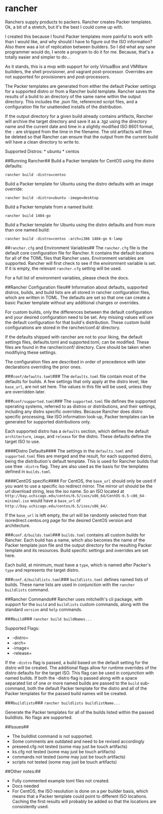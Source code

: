 rancher
=======
Ranchers supply products to packers. Rancher creates Packer templates. Ok, a bit of a stretch, but it's the best I could come up with.

I created this because I found Packer templates more painful to work with than I would like, and why should I have to figure out the ISO information? Also there was a lot of replication between builders. So I did what any sane programmer would do, I wrote a program to do it for me. Because, that's a totally easier and simpler to do...

As it stands, this is a mvp with support for only VirtualBox and VMWare buiilders, the shell provisioner, and vagrant post-processor. Overrides are not supported for provisioners and post-processors. 

The Packer templates are generated from either the default Packer settings for a supported distro or from a Rancher build template. Rancher saves the results of a build to an directory of the same name within the output directory. This includes the .json file, referenced script files, and a configuration file for unattended installs of the distribution.

If the output directory for a given build already contains artifacts, Rancher will archive the target directory and save it as a .tgz using the directory name and the current date and time in a slightly modified ISO 8601 format, the `:` are stripped from the time in the filename. The old artifacts will then be deleted so that Rancher can ensure that the output from the current build will have a clean directory to write to.

Supported Distros:
    * ubuntu
    * centos

##Running Rancher##
Build a Packer template for CentOS using the distro defaults:

	rancher build -distro=centos

Build a Packer template for Ubuntu using the distro defaults with an image override:

	rancher build -distro=ubuntu -image=desktop

Build a Packer template from a named build:

	rancher build 1404-go

Build a Packer template for Ubuntu using the distro defaults and from more than one named build:
	
	rancher build -distro=centos -arch=i386 1404-go 6-lamp

##`rancher.cfg` and Environment Variables##
The `rancher.cfg` file is the default core configuration file for Rancher. It contains the default locations for all of the TOML files that Rancher uses. Environment variables are supported. Rancher will first check to see if the environment variable is set. If it is empty, the relevant `rancher.cfg` setting will be used.

For a full list of environment variables, please check the docs.

##Rancher Configuration files##
Information about defaults, supported distros, builds, and build lists are all stored in rancher configuration files, which are written in TOML. The defaults are set so that one can create a basic Packer template without any additional changes or overrides. 

For custom builds, only the differences between the default configuration and your desired configuration need to be set. Any missing values will use the default configuration for that build's distribution. These custom build configurations are stored in the rancher/conf.d/ directory.

If the defaults shipped with rancher are not to your liking, the default settings files, defaults.toml and supported.toml, can be modified. These files are found in the rancher/conf/ directory. Care should be taken when modifiying these settings.

The configuration files are described in order of precedence with later declarations overriding the prior ones.

###`conf/defaults.toml`###
The `defaults.toml` file contain most of the defaults for builds. A few settings that only apply at the distro level, like `base_url`, are not set here. The values in this file will be used, unless they are overridden later.

###`conf/supported.toml`###
The `supported.toml` file defines the supported operating systems, referred to as distros or distributions, and their settings, including any distro specific overrides. Because Rancher does distro specific processing, like ISO information look-up, Packer templates can be generated for supported distributions only. 

Each supported distro has a `defaults` section, which defines the default `architecture`, `image`, and `release` for the distro. These defaults define the target ISO to use.

####Distro Defaults####
The settings in the `defaults.toml` and `supported.toml` files are merged and the result, for each supported distro, being the distribution's default template. This is used for Rancher builds that use thee `-distro` flag. They are also used as the basis for the templates defined in `builds.toml`. 

####CentOS specific####
For CentOS, the `base_url` should only be used if you want to use a specific iso redirect mirror. The mirror url should be the url download string, less the iso name. So an ISO located at `http://bay.uchicago.edu/centos/6.5/isos/x86_64/CentOS-6.5-c86_64-minimal.iso` would have a `base_url` of `http://bay.uchicago.edu/centos/6.5/isos/x86_64/`.

If the `base_url` is left empty, the url will be randomly selected from that isoredirect.centos.org page for the desired CentOS version and architecture.

###`conf.d/builds.toml`###
`builds.toml` contains all custom builds for Rancher. Each build has a name, which also becomes the name of the Packer template json file and the output directory for the resulting Packer template and its resources. Build specific settings and overrides are set here.

Each build, at minimum, must have a `type`, which is named after Packer's `type` and represents the target distro.

###`conf.d/buildlists.toml`###
`buildlists.toml` defines named lists of builds. These name lists are used in conjunction with the `rancher buildlists` command.

##Rancher Commands##
Rancher uses mitchellh's cli package, with support for the `build` and `buildlists` custom commands, along with the standard `version` and `help` commands.

###`build`###
`rancher build buildNames...`

Supported Flags:

* -distro=<distroname>
* -arch=<arch>
* -image=<image>
* -release=<release>

If the `-distro` flag is passed, a build based on the default setting for the distro will be created. The additional flags allow for runtime overrides of the distro defaults for the target ISO. This flag can be used in conjunction with named builds. If both the -distro flag is passed along with a space separated list of one or more named builds are passed to the `build` sub-command, both the default Packer template for the distro and all of the Packer templates for the passed build names will be created.

###`buildlists`###
`rancher buildlists buildlistName...`

Generate the Packer templates for all of the builds listed within the passed buildlists. No flags are supported.

##Issues##
 * The buildlist command is not supported.
 * Some comments are outdated and need to be revised accordingly
 * preseed.cfg not tested (some may just be touch artifacts)
 * ks.cfg not tested (some may just be touch artifacts)
 * commands not tested (some may just be touch artifacts)
 * scripts not tested (some may just be touch artifacts)

##Other notes:##
 * Fully commented example toml files not created.
 * Docs needed
 * For CentOS, the ISO resolution is done on a per builder basis, which means that a Packer template could point to different ISO locations. Caching the first results will probably be added so that the locations are consistently used.



